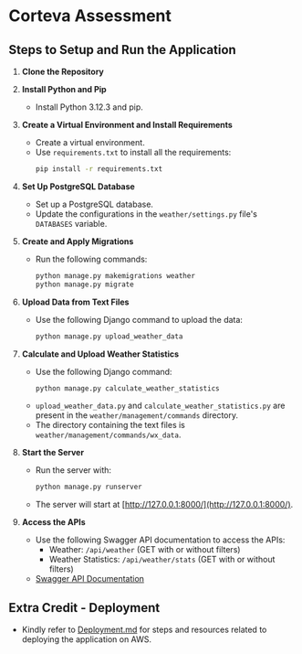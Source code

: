 # Corteva Assessment

## Steps to Setup and Run the Application

1. **Clone the Repository**

2. **Install Python and Pip**
   - Install Python 3.12.3 and pip.

3. **Create a Virtual Environment and Install Requirements**
   - Create a virtual environment.
   - Use `requirements.txt` to install all the requirements:
     ```sh
     pip install -r requirements.txt
     ```

4. **Set Up PostgreSQL Database**
   - Set up a PostgreSQL database.
   - Update the configurations in the `weather/settings.py` file's `DATABASES` variable.

5. **Create and Apply Migrations**
   - Run the following commands:
     ```sh
     python manage.py makemigrations weather
     python manage.py migrate
     ```

6. **Upload Data from Text Files**
   - Use the following Django command to upload the data:
     ```sh
     python manage.py upload_weather_data
     ```

7. **Calculate and Upload Weather Statistics**
   - Use the following Django command:
     ```sh
     python manage.py calculate_weather_statistics
     ```
   - `upload_weather_data.py` and `calculate_weather_statistics.py` are present in the `weather/management/commands` directory.
   - The directory containing the text files is `weather/management/commands/wx_data`.

8. **Start the Server**
   - Run the server with:
     ```sh
     python manage.py runserver
     ```
   - The server will start at [http://127.0.0.1:8000/](http://127.0.0.1:8000/).

9. **Access the APIs**
   - Use the following Swagger API documentation to access the APIs:
     - Weather: `/api/weather` (GET with or without filters)
     - Weather Statistics: `/api/weather/stats` (GET with or without filters)
   - [Swagger API Documentation](https://app.swaggerhub.com/apis/RAVIKIRANKHPUR/Corteva/1.0.0#/)

## Extra Credit - Deployment

- Kindly refer to [Deployment.md](https://github.com/ravikiranmekala/corteva-assessment/blob/main/Deployment.md) for steps and resources related to deploying the application on AWS.
